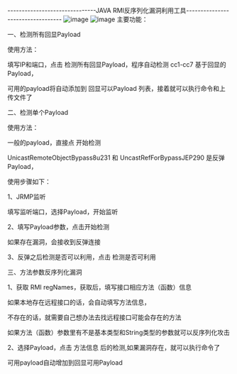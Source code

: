 -------------------------------JAVA RMI反序列化漏洞利用工具----------------------------------
![image](https://raw.githubusercontent.com/msx2009/RMIAllExpTools/master/1.jpg)
![image](https://raw.githubusercontent.com/msx2009/RMIAllExpTools/master/2.jpg)
主要功能：

一、检测所有回显Payload

使用方法：

填写IP和端口，点击 检测所有回显Payload，程序自动检测 cc1-cc7 基于回显的Payload，

可用的payload将自动添加到 回显可以Payload 列表，接着就可以执行命令和上传文件了

二、检测单个Payload

使用方法： 

一般的payload，直接点 开始检测

UnicastRemoteObjectBypass8u231 和 UncastRefForBypassJEP290 是反弹Payload，

使用步骤如下：

1、JRMP监听

填写监听端口，选择Payload，开始监听

2、填写Payload参数，点击开始检测

如果存在漏洞，会接收到反弹连接

3、反弹之后检测是否可以利用，点击 检测是否可利用





三、方法参数反序列化漏洞

1、获取 RMI regNames，获取后，填写接口相应方法（函数）信息

如果本地存在远程接口的话，会自动填写方法信息，

不存在的话，就需要自己想办法去找远程接口可能会存在的方法

如果方法（函数）参数里有不是基本类型和String类型的参数就可以反序列化攻击

2、选择Payload，点击 方法信息 后的检测,如果漏洞存在，就可以执行命令了

可用payload自动增加到回显可用Payload

